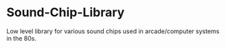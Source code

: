 # Sound-Chip-Library
Low level library for various sound chips used in arcade/computer systems in the 80s.
